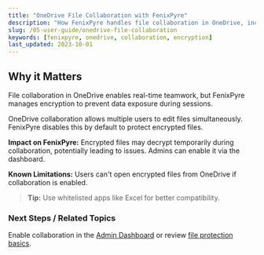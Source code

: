 ```yaml
---
title: "OneDrive File Collaboration with FenixPyre"
description: "How FenixPyre handles file collaboration in OneDrive, including limitations and configurations."
slug: /05-user-guide/onedrive-file-collaboration
keywords: [fenixpyre, onedrive, collaboration, encryption]
last_updated: 2023-10-01
---
```


## Why it Matters
File collaboration in OneDrive enables real-time teamwork, but FenixPyre manages encryption to prevent data exposure during sessions.

OneDrive collaboration allows multiple users to edit files simultaneously. FenixPyre disables this by default to protect encrypted files.

**Impact on FenixPyre:** Encrypted files may decrypt temporarily during collaboration, potentially leading to issues. Admins can enable it via the dashboard.

**Known Limitations:** Users can't open encrypted files from OneDrive if collaboration is enabled.

> **Tip:** Use whitelisted apps like Excel for better compatibility.

### Next Steps / Related Topics
Enable collaboration in the [Admin Dashboard](/04-admin-guide/index.md) or review [file protection basics](/05-user-guide/add-protected-folders.md).
